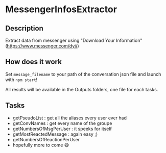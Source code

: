 # MessengerInfosExtractor

## Description

Extract data from messenger using "Download Your Information" (https://www.messenger.com/dyi/)

## How does it work

Set `message_filename` to your path of the conversation json file  and launch with `npm start`!

All results will be available in the Outputs folders, one file for each tasks.

## Tasks

- getPseudoList : get all the aliases every user ever had
- getConvNames : get every name of the groupe
- getNumbersOfMsgPerUser : it speeks for itself
- getMostReactedMessage : again easy ;)
- getNumbersOfReactionPerUser 
- hopefully more to come 😅
